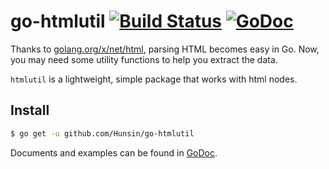 # go-htmlutil [![Build Status](https://travis-ci.org/Hunsin/go-htmlutil.svg?branch=master)](https://travis-ci.org/Hunsin/go-htmlutil) [![GoDoc](https://godoc.org/github.com/Hunsin/go-htmlutil?status.svg)](https://godoc.org/github.com/Hunsin/go-htmlutil)

Thanks to [golang.org/x/net/html](https://godoc.org/golang.org/x/net/html), parsing HTML becomes easy in Go.
Now, you may need some utility functions to help you extract the data.

`htmlutil` is a lightweight, simple package that works with html nodes.

## Install
```sh
$ go get -u github.com/Hunsin/go-htmlutil
```

Documents and examples can be found in [GoDoc](https://godoc.org/github.com/Hunsin/go-htmlutil).